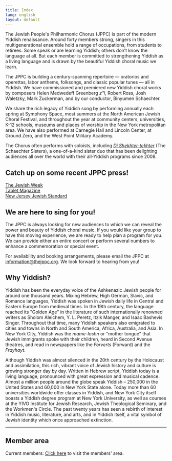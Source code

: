 ```yaml
---
title: Index
lang: english
layout: default
---
```


The Jewish People's Philharmonic Chorus (JPPC) is part of the modern Yiddish renaissance. Around forty members strong, singers in this multigenerational ensemble hold a range of occupations, from students to retirees. Some speak or are learning Yiddish; others don’t know the language at all. But each member is committed to strengthening Yiddish as a living language and is drawn by the beautiful Yiddish choral music we learn.

The JPPC is building a century-spanning repertoire — oratorios and operettas, labor anthems, folksongs, and classic popular tunes — all in Yiddish. We have commissioned and premiered new Yiddish choral works by composers Helen Medwedeff Greenberg *z"l*, Robert Ross, Josh Waletzky, Mark Zuckerman, and by our conductor, Binyumen Schaechter.

We share the rich legacy of Yiddish song by performing annually each spring at Symphony Space, most summers at the North American Jewish Choral Festival, and throughout the year at community centers, universities, K-12 schools, museums and places of worship in the New York metropolitan area. We have also performed at Carnegie Hall and Lincoln Center, at Ground Zero, and the West Point Military Academy.

The Chorus often performs with soloists, including  [*Di Shekhter-tekhter*](http://yiddishsisters.com/) (The Schaechter Sisters), a one-of-a-kind sister duo that has been delighting audiences all over the world with their all-Yiddish programs since 2008.

## Catch up on some recent JPPC press!

[The Jewish Week](http://www.thejewishweek.com/blogs/well-versed/hitting-yiddish-high-notes)  
[Tablet Magazine](http://www.tabletmag.com/arts-and-culture/music/32368/in-tune/)  
[New Jersey Jewish Standard](http://www.jstandard.com/index.php/content/item/18807/)  

## We are here to sing for you!

The JPPC is always looking for new audiences to which we can reveal the power and beauty of Yiddish choral music. If you would like your group to have this moving experience, we are ready to help plan a program for you. We can provide either an entire concert or perform several numbers to enhance a commemoration or special event.

For availability and booking arrangements, please email the JPPC at [information@thejppc.org](mailto:information@thejppc.org). We look forward to hearing from you!

## Why Yiddish?

Yiddish has been the everyday voice of the Ashkenazic Jewish people for around one thousand years. Mixing Hebrew, High German, Slavic, and Romance languages, Yiddish was spoken in Jewish daily life in Central and Eastern Europe from medieval times. In the 19th century, the language reached its "Golden Age" in the literature of such internationally renowned writers as Sholom Aleichem, Y. L. Peretz, Itzik Manger, and Isaac Bashevis Singer. Throughout that time, many Yiddish speakers also emigrated to cities and towns in North and South America, Africa, Australia, and Asia. In New York City, Yiddish was the *mame-loshn* or "mother tongue" that Jewish immigrants spoke with their children, heard in Second Avenue theatres, and read in newspapers like the *Forverts* (Forward) and the *Frayhayt*.

Although Yiddish was almost silenced in the 20th century by the Holocaust and assimilation, this rich, vibrant voice of Jewish history and culture is growing stronger day by day. Written in Hebrew script, Yiddish today is a living language, pronounced with great expression and musical cadence. Almost a million people around the globe speak Yiddish – 250,000 in the United States and 60,000 in New York State alone. Today more than 60 universities worldwide offer classes in Yiddish, and New York City itself boasts a Yiddish degree program at New York University, as well as courses at the YIVO Institute for Jewish Research, Jewish Theological Seminary, and the Workmen's Circle. The past twenty years has seen a rebirth of interest in Yiddish music, literature, and arts, and in Yiddish itself, a vital symbol of Jewish identity which once approached extinction.

_____

## Member area

Current members: [Click here](https://www.thejppc.org/member-portal) to visit the members' area.
